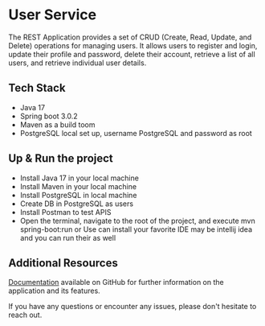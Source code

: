 # User Service

The REST Application provides a set of CRUD (Create, Read, Update, and Delete) operations for managing users. It allows users to register and login, update their profile and password, delete their account, retrieve a list of all users, and retrieve individual user details. 

## Tech Stack
<ul>
  <li>Java 17</li>
  <li>Spring boot 3.0.2</li>
  <li>Maven as a build toom</li>
  <li>PostgreSQL local set up, username PostgreSQL and password as root</li>
</ul>

## Up & Run the project
<ul>
  <li>Install Java 17 in your local machine</li>
  <li>Install Maven in your local machine</li>
  <li>Install PostgreSQL in local machine</li>
  <li>Create DB in PostgreSQL as users</li>
  <li>Install Postman to test APIS</li>
  <li>Open the terminal, navigate to the root of the project, and execute mvn spring-boot:run or Use can install your favorite IDE may be intellij idea and you can run their as well</li>
</ul>

## Additional Resources

<a href="URL of the file">Documentation</a> available on GitHub for further information on the application and its features.

If you have any questions or encounter any issues, please don't hesitate to reach out.


